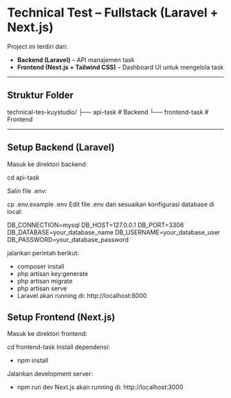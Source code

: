 # Technical Test – Fullstack (Laravel + Next.js)

Project ini terdiri dari:
- **Backend (Laravel)** – API manajemen task
- **Frontend (Next.js + Tailwind CSS)** – Dashboard UI untuk mengelola task

---

## Struktur Folder

technical-tes-kuystudio/
├── api-task # Backend
└── frontend-task # Frontend

---


## Setup Backend (Laravel)

Masuk ke direktori backend:

cd api-task

Salin file .env:

cp .env.example .env
Edit file .env dan sesuaikan konfigurasi database di local:

DB_CONNECTION=mysql
DB_HOST=127.0.0.1
DB_PORT=3306
DB_DATABASE=your_database_name
DB_USERNAME=your_database_user
DB_PASSWORD=your_database_password

jalankan perintah berikut:
- composer install
- php artisan key:generate
- php artisan migrate
- php artisan serve
- Laravel akan running di: http://localhost:8000


## Setup Frontend (Next.js)

Masuk ke direktori frontend:

cd frontend-task
Install dependensi:
- npm install

Jalankan development server:
- npm run dev
Next.js akan running di: http://localhost:3000